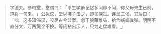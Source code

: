 
> 字德夫。参晦堂，堂谓曰：​「平生学解记忆多闻即不问，你父母未生已前，道将一句来。​」公拟议，堂以拂子击之，即领深旨。连呈三偈，其后曰：​「咄。这多知俗汉，咬尽古今公案。忽于狼藉堆头，拾舍蜣螂粪弹。明明不直分文，万两黄金不换。等闲拈出示人，只为走盘难看。​」
